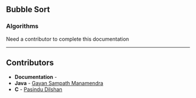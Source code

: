 ## Bubble Sort
### Algorithms

Need a contributor to complete this documentation

------------------------------------------------------
## Contributors

-   **Documentation** - 
-   **Java** - [Gayan Sampath Manamendra](https://github.com/GayanSampathManamendra)
-   **C** - [Pasindu Dilshan](https://github.com/PasinduD95)

